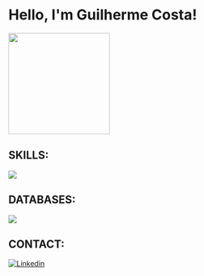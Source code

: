 <h1>
  Hello, I'm Guilherme Costa!
</h1>
 
 <div>
  <img height="200em" src="https://github-readme-stats.vercel.app/api/top-langs/?username=costagguilherme&layout=compact&langs_count=7&theme=dracula"/>
 </div>


  ## SKILLS:
  <img src="https://skillicons.dev/icons?i=php,laravel,nodejs,javascript,typescript,python,docker,linux,aws,googlecloud" />
  

  ## DATABASES:
  <img src="https://skillicons.dev/icons?i=mysql,mongodb,postgres,redis" />

  ## CONTACT:
  [![Linkedin](https://img.shields.io/badge/LinkedIn-0077B5?style=for-the-badge&logo=linkedin&logoColor=white)](https://www.linkedin.com/in/guilherme-lopes-4277391b1/)

  

